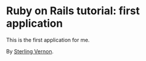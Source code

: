 # Ruby on Rails tutorial: first application

This is the first application for me.

By [Sterling Vernon](http://sterlingvernon.com).
